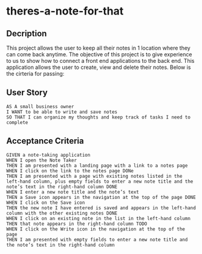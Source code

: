 # theres-a-note-for-that

## Decription
This project allows the user to keep all their notes in 1 location where they can come back anytime. The objective of this project is to give experience to us to show how to connect a front end applications to the back end. This application allows the user to create, view and delete their notes. 
Below is the cirteria for passing:

## User Story
```
AS A small business owner
I WANT to be able to write and save notes
SO THAT I can organize my thoughts and keep track of tasks I need to complete
```
## Acceptance Criteria
```
GIVEN a note-taking application
WHEN I open the Note Taker
THEN I am presented with a landing page with a link to a notes page
WHEN I click on the link to the notes page DONe
THEN I am presented with a page with existing notes listed in the left-hand column, plus empty fields to enter a new note title and the note’s text in the right-hand column DONE
WHEN I enter a new note title and the note’s text
THEN a Save icon appears in the navigation at the top of the page DONE
WHEN I click on the Save icon
THEN the new note I have entered is saved and appears in the left-hand column with the other existing notes DONE
WHEN I click on an existing note in the list in the left-hand column
THEN that note appears in the right-hand column TODO
WHEN I click on the Write icon in the navigation at the top of the page
THEN I am presented with empty fields to enter a new note title and the note’s text in the right-hand column
```


